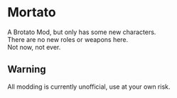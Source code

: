 # Mortato
A Brotato Mod, but only has some new characters.  
There are no new roles or weapons here.  
Not now, not ever.
## Warning
All modding is currently unofficial, use at your own risk.
